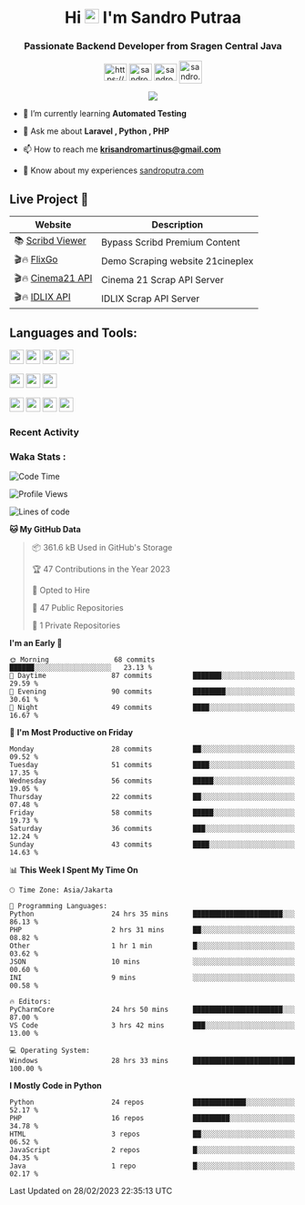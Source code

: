 

<h1 align="center">Hi <img src="https://media.giphy.com/media/hvRJCLFzcasrR4ia7z/giphy.gif" width="25px"> I'm Sandro Putraa</h1>
<h3 align="center">Passionate Backend Developer from Sragen Central Java</h3>

<p align="center">
    <a href="https://www.linkedin.com/in/sandro-putraa-34b80a19b/" target="blank"><img align="center" src="https://raw.githubusercontent.com/rahuldkjain/github-profile-readme-generator/master/src/images/icons/Social/linked-in-alt.svg" alt="https://www.linkedin.com/in/sandro-putraa-34b80a19b/" height="30" width="40" /></a>
    <a href="https://fb.com/sandro.putraaa" target="blank"><img align="center" src="https://raw.githubusercontent.com/rahuldkjain/github-profile-readme-generator/master/src/images/icons/Social/facebook.svg" alt="sandro.putraaa" height="30" width="40" /></a>
    <a href="https://instagram.com/sandro.putraa" target="blank"><img align="center" src="https://raw.githubusercontent.com/rahuldkjain/github-profile-readme-generator/master/src/images/icons/Social/instagram.svg" alt="sandro.putraa" height="30" width="40" /></a>
    <a href="https://wakatime.com/@sandrocods" target="blank"><img align="center" src="https://wakatime.com/static/img/wakatime-logo-text-vertical.png" alt="sandro.putraa" height="40" width="40" /></a>
   
</p>

<p align="center" style="p3">
<a href="https://github.com/antonkomarev/github-profile-views-counter">
    <img align="center"  src="https://komarev.com/ghpvc/?username=sandrocods&style=for-the-badge">
</a>

</p>



- 🌱 I’m currently learning **Automated Testing**

- 💬 Ask me about **Laravel , Python , PHP**

- 📫 How to reach me **krisandromartinus@gmail.com**

- 📄 Know about my experiences [sandroputra.com](https://sandroputra.com/)
 


## Live Project 🚀


| Website             | Description     |
| ----------------- | --- |
| 📚 [Scribd Viewer](http://sandroputraa.my.id/scribd/) | Bypass Scribd Premium Content |
| 🎬🔥 [FlixGo](https://testflsk.sandroputraa.com/) | Demo Scraping website 21cineplex  |
| 🎬🔥 [Cinema21 API](https://cinema-21-scrapper.vercel.app/) | Cinema 21 Scrap API Server |
| 🎬🔥 [IDLIX API](https://idlix-api.vercel.app/) | IDLIX Scrap API Server |



## Languages and Tools:

<img src="https://img.shields.io/badge/-Git-white?style=for-the-badge&logo=git" height="25" /></img>
<img src="https://img.shields.io/badge/-GitHub-white?style=for-the-badge&logo=github&logoColor=007ACC" height="25" /></img> <img src="https://img.shields.io/badge/-VS%20Code-white?style=for-the-badge&logo=visual-studio-code&logoColor=007ACC" height="25" /></img> <img src="https://img.shields.io/badge/-Pycharm-white?style=for-the-badge&logo=pycharm&logoColor=007ACC" height="25" /></img>

<img src="https://img.shields.io/badge/-Laravel-white?style=for-the-badge&logo=laravel&logoColor=007ACC" height="25" /></img>
<img src="https://img.shields.io/badge/-Flask-white?style=for-the-badge&logo=flask&logoColor=007ACC" height="25" /></img>
<img src="https://img.shields.io/badge/-Selenium-white?style=for-the-badge&logo=selenium&logoColor=007ACC" height="25" /></img>

<img src="https://img.shields.io/badge/-Python-white?style=for-the-badge&logo=python&logoColor=007ACC" height="25" /></img>
<img src="https://img.shields.io/badge/-Php-white?style=for-the-badge&logo=php&logoColor=007ACC" height="25" /></img>
<img src="https://img.shields.io/badge/-java-white?style=for-the-badge&logo=java&logoColor=007ACC" height="25" /></img>
<img src="https://img.shields.io/badge/-c++-white?style=for-the-badge&logo=c%2B%2B&logoColor=007ACC" height="25" /></img>



### Recent Activity
<!--START_SECTION:activity-->

<!--END_SECTION:activity-->

### Waka Stats :
<!--START_SECTION:waka-->
![Code Time](http://img.shields.io/badge/Code%20Time-539%20hrs%2031%20mins-blue)

![Profile Views](http://img.shields.io/badge/Profile%20Views-39-blue)

![Lines of code](https://img.shields.io/badge/From%20Hello%20World%20I%27ve%20Written-1.4%20million%20lines%20of%20code-blue)

**🐱 My GitHub Data** 

> 📦 361.6 kB Used in GitHub's Storage 
 > 
> 🏆 47 Contributions in the Year 2023
 > 
> 💼 Opted to Hire
 > 
> 📜 47 Public Repositories 
 > 
> 🔑 1 Private Repositories 
 > 
**I'm an Early 🐤** 

```text
🌞 Morning                68 commits          ██████░░░░░░░░░░░░░░░░░░░   23.13 % 
🌆 Daytime                87 commits          ███████░░░░░░░░░░░░░░░░░░   29.59 % 
🌃 Evening                90 commits          ████████░░░░░░░░░░░░░░░░░   30.61 % 
🌙 Night                  49 commits          ████░░░░░░░░░░░░░░░░░░░░░   16.67 % 
```
📅 **I'm Most Productive on Friday** 

```text
Monday                   28 commits          ██░░░░░░░░░░░░░░░░░░░░░░░   09.52 % 
Tuesday                  51 commits          ████░░░░░░░░░░░░░░░░░░░░░   17.35 % 
Wednesday                56 commits          █████░░░░░░░░░░░░░░░░░░░░   19.05 % 
Thursday                 22 commits          ██░░░░░░░░░░░░░░░░░░░░░░░   07.48 % 
Friday                   58 commits          █████░░░░░░░░░░░░░░░░░░░░   19.73 % 
Saturday                 36 commits          ███░░░░░░░░░░░░░░░░░░░░░░   12.24 % 
Sunday                   43 commits          ████░░░░░░░░░░░░░░░░░░░░░   14.63 % 
```


📊 **This Week I Spent My Time On** 

```text
🕑︎ Time Zone: Asia/Jakarta

💬 Programming Languages: 
Python                   24 hrs 35 mins      ██████████████████████░░░   86.13 % 
PHP                      2 hrs 31 mins       ██░░░░░░░░░░░░░░░░░░░░░░░   08.82 % 
Other                    1 hr 1 min          █░░░░░░░░░░░░░░░░░░░░░░░░   03.62 % 
JSON                     10 mins             ░░░░░░░░░░░░░░░░░░░░░░░░░   00.60 % 
INI                      9 mins              ░░░░░░░░░░░░░░░░░░░░░░░░░   00.58 % 

🔥 Editors: 
PyCharmCore              24 hrs 50 mins      ██████████████████████░░░   87.00 % 
VS Code                  3 hrs 42 mins       ███░░░░░░░░░░░░░░░░░░░░░░   13.00 % 

💻 Operating System: 
Windows                  28 hrs 33 mins      █████████████████████████   100.00 % 
```

**I Mostly Code in Python** 

```text
Python                   24 repos            █████████████░░░░░░░░░░░░   52.17 % 
PHP                      16 repos            █████████░░░░░░░░░░░░░░░░   34.78 % 
HTML                     3 repos             ██░░░░░░░░░░░░░░░░░░░░░░░   06.52 % 
JavaScript               2 repos             █░░░░░░░░░░░░░░░░░░░░░░░░   04.35 % 
Java                     1 repo              █░░░░░░░░░░░░░░░░░░░░░░░░   02.17 % 
```




 Last Updated on 28/02/2023 22:35:13 UTC
<!--END_SECTION:waka-->
